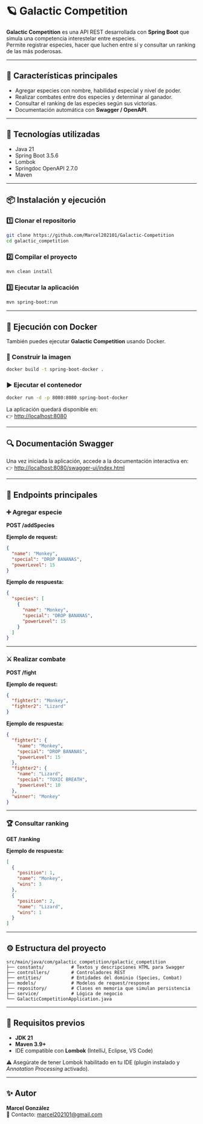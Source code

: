 # 🪐 Galactic Competition

**Galactic Competition** es una API REST desarrollada con **Spring Boot** que simula una competencia interestelar entre especies.  
Permite registrar especies, hacer que luchen entre sí y consultar un ranking de las más poderosas.

---

## 🚀 Características principales
- Agregar especies con nombre, habilidad especial y nivel de poder.  
- Realizar combates entre dos especies y determinar al ganador.  
- Consultar el ranking de las especies según sus victorias.  
- Documentación automática con **Swagger / OpenAPI**.  

---

## 🧩 Tecnologías utilizadas
- Java 21  
- Spring Boot 3.5.6  
- Lombok  
- Springdoc OpenAPI 2.7.0  
- Maven  

---

## 📦 Instalación y ejecución

### 1️⃣ Clonar el repositorio
```bash
git clone https://github.com/Marcel202101/Galactic-Competition
cd galactic_competition
```

### 2️⃣ Compilar el proyecto
```bash
mvn clean install
```

### 3️⃣ Ejecutar la aplicación
```bash
mvn spring-boot:run
```
---

## 🐳 Ejecución con Docker

También puedes ejecutar **Galactic Competition** usando Docker.

### 🔧 Construir la imagen
```bash
docker build -t spring-boot-docker .
```

### ▶️ Ejecutar el contenedor
```bash
docker run -d -p 8080:8080 spring-boot-docker
```

La aplicación quedará disponible en:  
👉 [http://localhost:8080](http://localhost:8080)

---

## 🔍 Documentación Swagger

Una vez iniciada la aplicación, accede a la documentación interactiva en:  
👉 [http://localhost:8080/swagger-ui/index.html](http://localhost:8080/swagger-ui/index.html)

---

## 🧠 Endpoints principales

### ➕ Agregar especie
**POST /addSpecies**

**Ejemplo de request:**
```json
{
  "name": "Monkey",
  "special": "DROP BANANAS",
  "powerLevel": 15
}
```

**Ejemplo de respuesta:**
```json
{
  "species": [
    {
      "name": "Monkey",
      "special": "DROP BANANAS",
      "powerLevel": 15
    }
  ]
}
```

---

### ⚔️ Realizar combate
**POST /fight**

**Ejemplo de request:**
```json
{
  "fighter1": "Monkey",
  "fighter2": "Lizard"
}
```

**Ejemplo de respuesta:**
```json
{
  "fighter1": {
    "name": "Monkey",
    "special": "DROP BANANAS",
    "powerLevel": 15
  },
  "fighter2": {
    "name": "Lizard",
    "special": "TOXIC BREATH",
    "powerLevel": 10
  },
  "winner": "Monkey"
}
```

---

### 🏆 Consultar ranking
**GET /ranking**

**Ejemplo de respuesta:**
```json
[
  {
    "position": 1,
    "name": "Monkey",
    "wins": 3
  },
  {
    "position": 2,
    "name": "Lizard",
    "wins": 1
  }
]
```

---

## ⚙️ Estructura del proyecto
```
src/main/java/com/galactic_competition/galactic_competition
├── constants/          # Textos y descripciones HTML para Swagger
├── controllers/        # Controladores REST
├── entities/           # Entidades del dominio (Species, Combat)
├── models/             # Modelos de request/response
├── repository/         # Clases en memoria que simulan persistencia
├── service/            # Lógica de negocio
└── GalacticCompetitionApplication.java
```

---

## 🧰 Requisitos previos
- **JDK 21**  
- **Maven 3.9+**  
- IDE compatible con **Lombok** (IntelliJ, Eclipse, VS Code)  

⚠️ Asegúrate de tener Lombok habilitado en tu IDE (plugin instalado y *Annotation Processing* activado).

---

## ✨ Autor
**Marcel González**  
📧 Contacto: [marcel202101@gmail.com](mailto:marcel202101@gmail.com)
